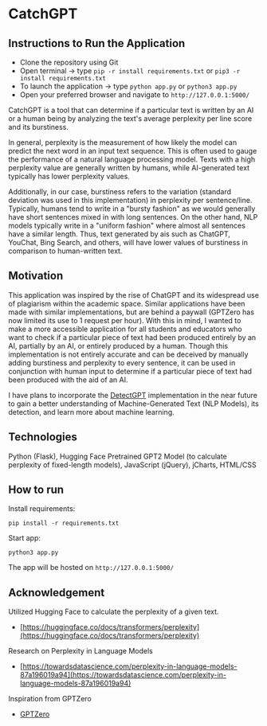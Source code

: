 # CatchGPT

## Instructions to Run the Application
- Clone the repository using Git
- Open terminal -> type `pip -r install requirements.txt` or `pip3 -r install requirements.txt`
- To launch the application -> type `python app.py` or `python3 app.py`
- Open your preferred browser and navigate to `http://127.0.0.1:5000/`

CatchGPT is a tool that can determine if a particular text is written by an AI or a human being by analyzing the text's average perplexity per line score and its burstiness.

In general, perplexity is the measurement of how likely the model can predict the next word in an input text sequence. This is often used to gauge the performance of a natural language processing model. Texts with a high perplexity value are generally written by humans, while AI-generated text typically has lower perplexity values.

Additionally, in our case, burstiness refers to the variation (standard deviation was used in this implementation) in perplexity per sentence/line. Typically, humans tend to write in a "bursty fashion" as we would generally have short sentences mixed in with long sentences. On the other hand, NLP models typically write in a "uniform fashion" where almost all sentences have a similar length. Thus, text generated by ais such as ChatGPT, YouChat, Bing Search, and others, will have lower values of burstiness in comparison to human-written text.

## Motivation

This application was inspired by the rise of ChatGPT and its widespread use of plagiarism within the academic space. Similar applications have been made with similar implementations, but are behind a paywall (GPTZero has now limited its use to 1 request per hour). With this in mind, I wanted to make a more accessible application for all students and educators who want to check if a particular piece of text had been produced entirely by an AI, partially by an AI, or entirely produced by a human. Though this implementation is not entirely accurate and can be deceived by manually adding burstiness and perplexity to every sentence, it can be used in conjunction with human input to determine if a particular piece of text had been produced with the aid of an AI.

I have plans to incorporate the [DetectGPT](https://arxiv.org/pdf/2301.11305.pdf) implementation in the near future to gain a better understanding of Machine-Generated Text (NLP Models), its detection, and learn more about machine learning.

## Technologies

Python (Flask), Hugging Face Pretrained GPT2 Model (to calculate perplexity of fixed-length models), JavaScript (jQuery), jCharts, HTML/CSS 

## How to run

Install requirements:

```
pip install -r requirements.txt
```

Start app:

```
python3 app.py
```

The app will be hosted on ``` http://127.0.0.1:5000/ ```

## Acknowledgement

Utilized Hugging Face to calculate the perplexity of a given text.
- [https://huggingface.co/docs/transformers/perplexity](https://huggingface.co/docs/transformers/perplexity)

Research on Perplexity in Language Models
- [https://towardsdatascience.com/perplexity-in-language-models-87a196019a94](https://towardsdatascience.com/perplexity-in-language-models-87a196019a94)

Inspiration from GPTZero
- [GPTZero](https://gptzero.me/)
